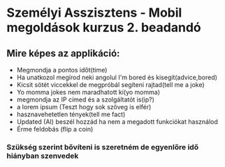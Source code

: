 # Személyi Asszisztens - Mobil megoldások kurzus 2. beadandó

## Mire képes az applikáció:

- Megmondja a pontos időt(time)
- Ha unatkozol megírod neki angolul I'm bored és kisegít(advice,bored)
- Kicsit sötét viccekkel de megpróbál segíteni rajtad(tell me a joke) 
- Yo momma jokes nem maradhatott ki(yo momma)
- megmondja az IP címed és a szolgáltatót is(ip?)
- a lorem ipsum (Teszt hogy sok szöveg is elfér)
- hasznavehetetlen tények(tell me fact)
- Updated (AI) beszél hozzád ha nem a megadott funkciókat használod
- Érme feldobás (flip a coin)

### Szükség szerint bővíteni is szeretném de egyenlőre idő hiányban szenvedek 
